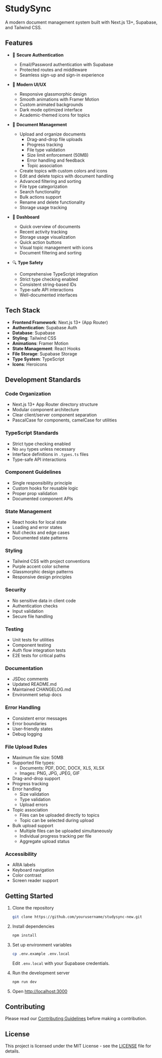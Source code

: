 # StudySync

A modern document management system built with Next.js 13+, Supabase, and Tailwind CSS.

## Features

- 🔐 **Secure Authentication**
  - Email/Password authentication with Supabase
  - Protected routes and middleware
  - Seamless sign-up and sign-in experience

- 📱 **Modern UI/UX**
  - Responsive glassmorphic design
  - Smooth animations with Framer Motion
  - Custom animated backgrounds
  - Dark mode optimized interface
  - Academic-themed icons for topics

- 📂 **Document Management**
  - Upload and organize documents
    - Drag-and-drop file uploads
    - Progress tracking
    - File type validation
    - Size limit enforcement (50MB)
    - Error handling and feedback
    - Topic association
  - Create topics with custom colors and icons
  - Edit and delete topics with document handling
  - Advanced filtering and sorting
  - File type categorization
  - Search functionality
  - Bulk actions support
  - Rename and delete functionality
  - Storage usage tracking

- 🎯 **Dashboard**
  - Quick overview of documents
  - Recent activity tracking
  - Storage usage visualization
  - Quick action buttons
  - Visual topic management with icons
  - Document filtering and sorting

- 🔍 **Type Safety**
  - Comprehensive TypeScript integration
  - Strict type checking enabled
  - Consistent string-based IDs
  - Type-safe API interactions
  - Well-documented interfaces

## Tech Stack

- **Frontend Framework**: Next.js 13+ (App Router)
- **Authentication**: Supabase Auth
- **Database**: Supabase
- **Styling**: Tailwind CSS
- **Animations**: Framer Motion
- **State Management**: React Hooks
- **File Storage**: Supabase Storage
- **Type System**: TypeScript
- **Icons**: Heroicons

## Development Standards

### Code Organization

- Next.js 13+ App Router directory structure
- Modular component architecture
- Clear client/server component separation
- PascalCase for components, camelCase for utilities

### TypeScript Standards

- Strict type checking enabled
- No `any` types unless necessary
- Interface definitions in `.types.ts` files
- Type-safe API interactions

### Component Guidelines

- Single responsibility principle
- Custom hooks for reusable logic
- Proper prop validation
- Documented component APIs

### State Management

- React hooks for local state
- Loading and error states
- Null checks and edge cases
- Documented state patterns

### Styling

- Tailwind CSS with project conventions
- Purple accent color scheme
- Glassmorphic design patterns
- Responsive design principles

### Security

- No sensitive data in client code
- Authentication checks
- Input validation
- Secure file handling

### Testing

- Unit tests for utilities
- Component testing
- Auth flow integration tests
- E2E tests for critical paths

### Documentation

- JSDoc comments
- Updated README.md
- Maintained CHANGELOG.md
- Environment setup docs

### Error Handling

- Consistent error messages
- Error boundaries
- User-friendly states
- Debug logging

### File Upload Rules

- Maximum file size: 50MB
- Supported file types:
  - Documents: PDF, DOC, DOCX, XLS, XLSX
  - Images: PNG, JPG, JPEG, GIF
- Drag-and-drop support
- Progress tracking
- Error handling
  - Size validation
  - Type validation
  - Upload errors
- Topic association
  - Files can be uploaded directly to topics
  - Topic can be selected during upload
- Bulk upload support
  - Multiple files can be uploaded simultaneously
  - Individual progress tracking per file
  - Aggregate upload status

### Accessibility

- ARIA labels
- Keyboard navigation
- Color contrast
- Screen reader support

## Getting Started

1. Clone the repository

   ```bash
   git clone https://github.com/yourusername/studysync-new.git
   ```

2. Install dependencies

   ```bash
   npm install
   ```

3. Set up environment variables

   ```bash
   cp .env.example .env.local
   ```

   Edit `.env.local` with your Supabase credentials.

4. Run the development server

   ```bash
   npm run dev
   ```

5. Open [http://localhost:3000](http://localhost:3000)

## Contributing

Please read our [Contributing Guidelines](CONTRIBUTING.md) before making a contribution.

## License

This project is licensed under the MIT License - see the [LICENSE](LICENSE) file for details.
